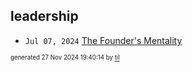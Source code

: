 ## leadership


* <code>Jul 07, 2024</code> [The Founder's Mentality](2024-07-07T21-15-18-the-founder's-mentality.md)

<sup><sub>generated 27 Nov 2024 19:40:14 by <a href='https://github.com/senorprogrammer/til'>til</a></sub></sup>
